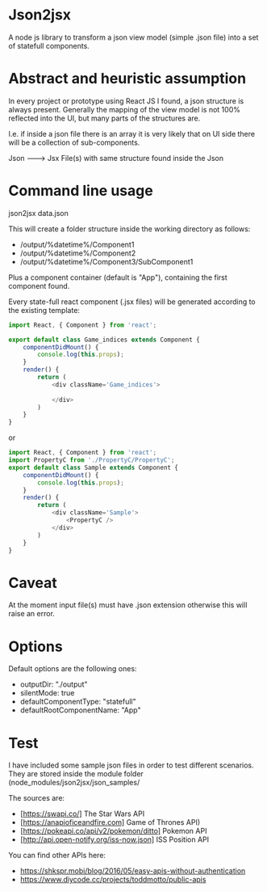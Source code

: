 # Json2jsx
A node js library to transform a json view model (simple .json file) into a set of statefull components.

Abstract and heuristic assumption
===
In every project or prototype using React JS I found, a json structure is always present.
Generally the mapping of the view model is not 100% reflected into the UI, but many parts of the structures are.

I.e. if inside a json file there is an array it is very likely that on UI side there will be a collection of sub-components.

Json ---> Jsx File(s) with same structure found inside the Json



Command line usage
===
json2jsx data.json

This will create a folder structure inside the working directory as follows:

* /output/%datetime%/Component1
* /output/%datetime%/Component2
* /output/%datetime%/Component3/SubComponent1


Plus a component container (default is "App"), containing the first component found.

Every state-full react component (.jsx files) will be generated according to the existing template:

```javascript
import React, { Component } from 'react'; 

export default class Game_indices extends Component { 
    componentDidMount() {
        console.log(this.props);
    }
    render() {
        return (
            <div className='Game_indices'>
                
            </div>
        )
    }
}
```
or
```javascript
import React, { Component } from 'react'; 
import PropertyC from './PropertyC/PropertyC';
export default class Sample extends Component { 
    componentDidMount() {
        console.log(this.props);
    }
    render() {
        return (
            <div className='Sample'>
                <PropertyC />
            </div>
        )
    }
}
```

Caveat
===
At the moment input file(s) must have .json extension otherwise this will raise an error.

Options
===
Default options are the following ones:

* outputDir: "./output"
* silentMode: true
* defaultComponentType: "statefull"
* defaultRootComponentName: "App"

Test
===

I have included some sample json files in order to test different scenarios. They are stored inside the module folder (node_modules/json2jsx/json_samples/

The sources are:
* [https://swapi.co/] The Star Wars API
* [https://anapioficeandfire.com] Game of Thrones API) 
* [https://pokeapi.co/api/v2/pokemon/ditto] Pokemon API
* [http://api.open-notify.org/iss-now.json] ISS Position API 

You can find other APIs here:
* https://shkspr.mobi/blog/2016/05/easy-apis-without-authentication
* https://www.diycode.cc/projects/toddmotto/public-apis
